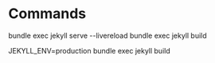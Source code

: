 # Commands

bundle exec jekyll serve --livereload
bundle exec jekyll build

JEKYLL_ENV=production bundle exec jekyll build
